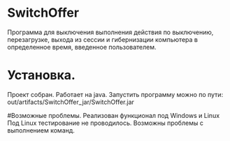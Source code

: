 # SwitchOffer

Программа для выключения выполнения действия по выключению, перезагрузке, выхода из сессии и гибернизации компьютера
в определенное время, введенное пользователем.

# Установка.

Проект собран. Работает на java.
Запустить программу можно по пути: out/artifacts/SwitchOffer_jar/SwitchOffer.jar

#Возможные проблемы.
Реализован функционал под Windows и Linux
Под Linux тестирование не проводилось. Возможны проблемы с выполнением команд. 
